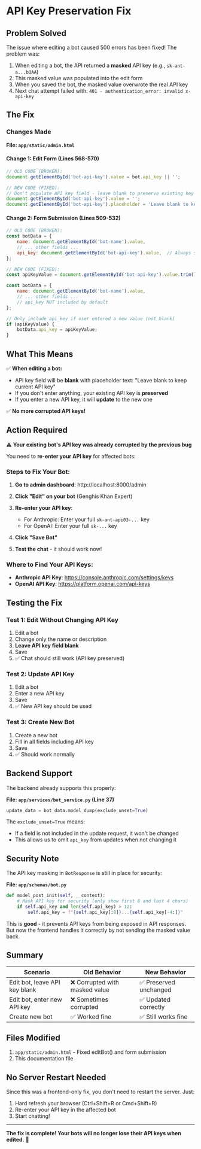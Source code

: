 # API Key Preservation Fix

## Problem Solved

The issue where editing a bot caused 500 errors has been fixed! The problem was:

1. When editing a bot, the API returned a **masked** API key (e.g., `sk-ant-a...bQAA`)
2. This masked value was populated into the edit form
3. When you saved the bot, the masked value overwrote the real API key
4. Next chat attempt failed with: `401 - authentication_error: invalid x-api-key`

## The Fix

### Changes Made

**File: `app/static/admin.html`**

#### Change 1: Edit Form (Lines 568-570)
```javascript
// OLD CODE (BROKEN):
document.getElementById('bot-api-key').value = bot.api_key || '';

// NEW CODE (FIXED):
// Don't populate API key field - leave blank to preserve existing key
document.getElementById('bot-api-key').value = '';
document.getElementById('bot-api-key').placeholder = 'Leave blank to keep current API key';
```

#### Change 2: Form Submission (Lines 509-532)
```javascript
// OLD CODE (BROKEN):
const botData = {
    name: document.getElementById('bot-name').value,
    // ... other fields ...
    api_key: document.getElementById('bot-api-key').value,  // Always sent masked value!
};

// NEW CODE (FIXED):
const apiKeyValue = document.getElementById('bot-api-key').value.trim();

const botData = {
    name: document.getElementById('bot-name').value,
    // ... other fields ...
    // api_key NOT included by default
};

// Only include api_key if user entered a new value (not blank)
if (apiKeyValue) {
    botData.api_key = apiKeyValue;
}
```

## What This Means

✅ **When editing a bot:**
- API key field will be **blank** with placeholder text: "Leave blank to keep current API key"
- If you don't enter anything, your existing API key is **preserved**
- If you enter a new API key, it will **update** to the new one

✅ **No more corrupted API keys!**

## Action Required

⚠️ **Your existing bot's API key was already corrupted by the previous bug**

You need to **re-enter your API key** for affected bots:

### Steps to Fix Your Bot:

1. **Go to admin dashboard**: http://localhost:8000/admin

2. **Click "Edit" on your bot** (Genghis Khan Expert)

3. **Re-enter your API key**:
   - For Anthropic: Enter your full `sk-ant-api03-...` key
   - For OpenAI: Enter your full `sk-...` key

4. **Click "Save Bot"**

5. **Test the chat** - it should work now!

### Where to Find Your API Keys:

- **Anthropic API Key**: https://console.anthropic.com/settings/keys
- **OpenAI API Key**: https://platform.openai.com/api-keys

## Testing the Fix

### Test 1: Edit Without Changing API Key

1. Edit a bot
2. Change only the name or description
3. **Leave API key field blank**
4. Save
5. ✅ Chat should still work (API key preserved)

### Test 2: Update API Key

1. Edit a bot
2. Enter a new API key
3. Save
4. ✅ New API key should be used

### Test 3: Create New Bot

1. Create a new bot
2. Fill in all fields including API key
3. Save
4. ✅ Should work normally

## Backend Support

The backend already supports this properly:

**File: `app/services/bot_service.py` (Line 37)**
```python
update_data = bot_data.model_dump(exclude_unset=True)
```

The `exclude_unset=True` means:
- If a field is not included in the update request, it won't be changed
- This allows us to omit `api_key` from updates when not changing it

## Security Note

The API key masking in `BotResponse` is still in place for security:

**File: `app/schemas/bot.py`**
```python
def model_post_init(self, __context):
    # Mask API key for security (only show first 8 and last 4 chars)
    if self.api_key and len(self.api_key) > 12:
        self.api_key = f"{self.api_key[:8]}...{self.api_key[-4:]}"
```

This is **good** - it prevents API keys from being exposed in API responses. But now the frontend handles it correctly by not sending the masked value back.

## Summary

| Scenario | Old Behavior | New Behavior |
|----------|-------------|--------------|
| Edit bot, leave API key blank | ❌ Corrupted with masked value | ✅ Preserved unchanged |
| Edit bot, enter new API key | ❌ Sometimes corrupted | ✅ Updated correctly |
| Create new bot | ✅ Worked fine | ✅ Still works fine |

## Files Modified

1. `app/static/admin.html` - Fixed editBot() and form submission
2. This documentation file

## No Server Restart Needed

Since this was a frontend-only fix, you don't need to restart the server. Just:
1. Hard refresh your browser (Ctrl+Shift+R or Cmd+Shift+R)
2. Re-enter your API key in the affected bot
3. Start chatting!

---

**The fix is complete! Your bots will no longer lose their API keys when edited.** 🎉
